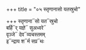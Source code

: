 +++
title = "०५ स्तृणानासो यतस्रुचो"

+++
स्तृणाना᳓सो यत᳓स्रुचो  
बर्हि᳓र् यज्ञे᳓ सुअध्वरे᳓  
वृञ्जे᳓ देव᳓व्यचस्तमम्  
इ᳓न्द्राय श᳓र्म सप्र᳓थः